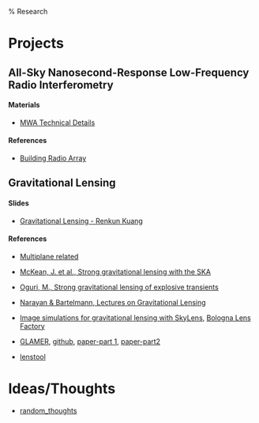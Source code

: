 % Research

# Projects

## All-Sky Nanosecond-Response Low-Frequency Radio Interferometry

#### Materials

- [MWA Technical Details](MWAtechdetail.txt)

#### References

- [Building Radio Array](../notes/local_files/build_radio_array.html)

## Gravitational Lensing

#### Slides

- [Gravitational Lensing - Renkun Kuang](../notes/local_files/GravLens_RenkunKuang.pdf)

#### References

- [Multiplane related](../notes/local_files/multiplane_link.txt)

- [McKean, J. et al., Strong gravitational lensing with the SKA](https://arxiv.org/abs/1502.03362)
- [Oguri, M., Strong gravitational lensing of explosive transients](https://arxiv.org/abs/1907.06830)
- [Narayan & Bartelmann, Lectures on Gravitational Lensing](https://arxiv.org/abs/astro-ph/9606001)
- [Image simulations for gravitational lensing with SkyLens](https://arxiv.org/pdf/1805.05481.pdf), [Bologna Lens Factory](http://metcalf1.difa.unibo.it/blf-portal/index.html)
- [GLAMER](http://glenco.github.io/glamer/), [github](https://github.com/glenco/glamer), [paper-part 1](https://arxiv.org/abs/1312.1128), [paper-part2](https://arxiv.org/abs/1312.1536)
- [lenstool](https://projets.lam.fr/projects/lenstool/wiki)

# Ideas/Thoughts

- [random_thoughts]()